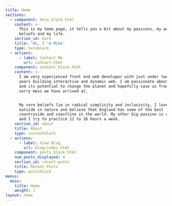 ```yaml
---
title: Home
sections:
  - component: hero_block.html
    content: >-
      This is my home page, it tells you a bit about my passions, my work, my
      beliefs and my life.
    section_id: hero
    title: 'Hi, I''m Mike'
    type: heroblock
  - actions:
      - label: Contact Me
        url: contact.html
    component: content_block.html
    content: >-
      I am very experienced front end web developer with just under twenty five
      years building interactive and dynamic web. I am passionate about the web
      and its potential to change the planet and hopefully save us from the
      sorry mess we have arrived at.


      My core beliefs lie in radical simplicity and inclusivity, I love being
      outside in nature and believe that England has some of the best
      countryside and coastline in the world. My other big passion is dancing
      and I try to practice 12 to 16 hours a week.
    section_id: about
    title: About
    type: contentblock
  - actions:
      - label: View Blog
        url: blog/index.html
    component: posts_block.html
    num_posts_displayed: 4
    section_id: recent-posts
    title: Recent Posts
    type: postsblock
menus:
  main:
    title: Home
    weight: 1
layout: home
---
```


